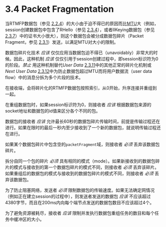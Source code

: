 # 3.4 Packet Fragmentation

当RTMFP数据包（参见 [2.2.4][1]）的大小由于迫不得已的原因而比[MTU][7]大（例如，session创建数据包中包含了RHello（参见 [2.3.4][2]），或者IIKeying数据包（参见 [2.3.7][3]）中的证书大小很大），则这个数据包会被分成数据包碎片（Packet Fragment，参见 [2.3.1][4]）发送，以满足MTU对大小的限制。

数据包碎片化技术 *应该* 仅仅应用当数据包迫不得已（unavoidably）非常大的时候。因此，这种机制 *应该* 仅仅引用于session创建过程中，即session标识符为0的阶段。*禁止* 用这种机制替代*User Data* [2.3.11][5]中的其他正常的碎片化机制或 *Next User Data* [2.3.12][6]中为防止数据包超过MTU而将用户数据流（user data flow）中的消息分拆为多个片段的技术。


在接收端，会将碎片化的RTMFP数据包按照索引，从0开始，升序连接并重组到一起。

在重组数据包时，如果session标识符为0，则接收者 *应该* 根据数据包来源的socket地址和数据包的id值来区分各个不同的包。

数据包的接收者 *应该* 允许最长60秒的数据包碎片传输时间，前提是传输过程还在进行。如果在限时的最后一秒内至少接收到了一个新的数据包，就说明传输过程还在进行。

如果某个数据包碎片中包含空的`packetFragment`域，则接收者 *必须* 丢弃该数据包碎片。

拆分自同一个包的碎片 *必须* 具有相同的模式（mode）。如果新接收到的数据包碎片的模式与接收到的第一个数据包碎片的模式不同，则接收者 *必须* 丢弃该碎片。如果重组后的数据包的模式与接收到的数据包碎片的模式不同，则接收者 *必须* 丢弃该数据包。

为了防止阻塞网络，发送者 *必须* 限制数据包的传输速度。如果无法确定网情况（例如正在建立session的过程中），则发送者发送的数据包 *应该* 不应该超过4380字节，而且在200ms内向每个端节点发送的数据包数目不应该超过4个。

为了避免资源被耗尽，接收者 *应该* 限制并发执行数据包重组任务的数目和每个任务中缓冲区的大小。

[1]:    ../2_Syntax/2.2.4_Packet.md
[2]:    ../2_Syntax/2.3.4_Responder_Hello_Chunk.md
[3]:    ../2_Syntax/2.3.7_Initiator_Initial_Keying_Chunk.md
[4]:    ../2_Syntax/2.3.1_Packet_Fragment_Chunk.md
[5]:    ../2_Syntax/2.3.11_User_Data_Chunk.md
[6]:    ../2_Syntax/2.3.12_Next_User_Data_Chunk.md
[7]:    http://en.wikipedia.org/wiki/Maximum_transmission_unit

